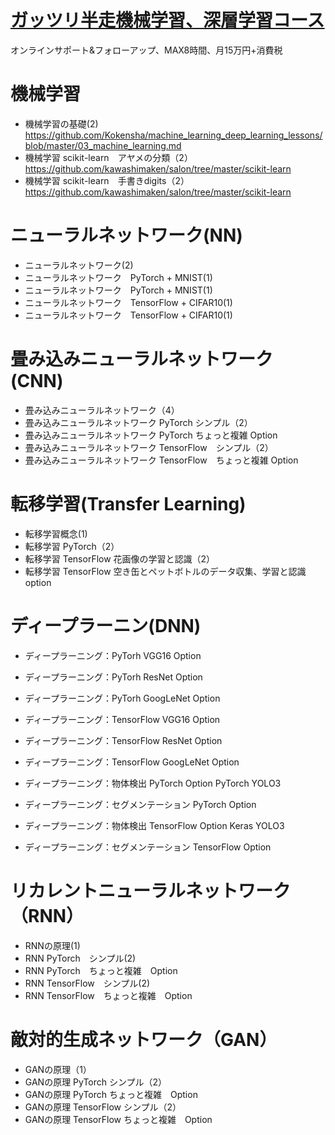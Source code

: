 # [ガッツリ半走機械学習、深層学習コース](https://kokensha.xyz/learn_programming_with_kawashima/)

 オンラインサポート&フォローアップ、MAX8時間、月15万円+消費税

# 機械学習

 - 機械学習の基礎(2) https://github.com/Kokensha/machine_learning_deep_learning_lessons/blob/master/03_machine_learning.md
 - 機械学習 scikit-learn　アヤメの分類（2）https://github.com/kawashimaken/salon/tree/master/scikit-learn
 - 機械学習 scikit-learn　手書きdigits（2）https://github.com/kawashimaken/salon/tree/master/scikit-learn

# ニューラルネットワーク(NN)

 - ニューラルネットワーク(2)　
 - ニューラルネットワーク　PyTorch + MNIST(1)　
 - ニューラルネットワーク　PyTorch + MNIST(1)　
 - ニューラルネットワーク　TensorFlow + CIFAR10(1)　
 - ニューラルネットワーク　TensorFlow + CIFAR10(1)　
 
# 畳み込みニューラルネットワーク(CNN)

 - 畳み込みニューラルネットワーク（4）　
 - 畳み込みニューラルネットワーク PyTorch シンプル（2）　
 - 畳み込みニューラルネットワーク PyTorch ちょっと複雑 Option
 - 畳み込みニューラルネットワーク TensorFlow　シンプル（2）　
 - 畳み込みニューラルネットワーク TensorFlow　ちょっと複雑 Option

# 転移学習(Transfer Learning)

 - 転移学習概念(1)　
 - 転移学習 PyTorch（2）　
 - 転移学習 TensorFlow 花画像の学習と認識（2）　
 - 転移学習 TensorFlow 空き缶とペットボトルのデータ収集、学習と認識　option

# ディープラーニン(DNN)

 - ディープラーニング：PyTorh VGG16 Option
 - ディープラーニング：PyTorh ResNet Option
 - ディープラーニング：PyTorh GoogLeNet Option

 - ディープラーニング：TensorFlow VGG16 Option
 - ディープラーニング：TensorFlow ResNet Option
 - ディープラーニング：TensorFlow GoogLeNet Option

 - ディープラーニング：物体検出 PyTorch Option PyTorch YOLO3
 - ディープラーニング：セグメンテーション PyTorch Option
 - ディープラーニング：物体検出 TensorFlow Option Keras YOLO3 
 - ディープラーニング：セグメンテーション TensorFlow Option

# リカレントニューラルネットワーク（RNN）

 - RNNの原理(1)
 - RNN PyTorch　シンプル(2) 
 - RNN PyTorch　ちょっと複雑　Option
 - RNN TensorFlow　シンプル(2) 
 - RNN TensorFlow　ちょっと複雑　Option

# 敵対的生成ネットワーク（GAN）

 - GANの原理（1）
 - GANの原理 PyTorch シンプル（2）
 - GANの原理 PyTorch ちょっと複雑　Option
 - GANの原理 TensorFlow シンプル（2）
 - GANの原理 TensorFlow ちょっと複雑　Option

